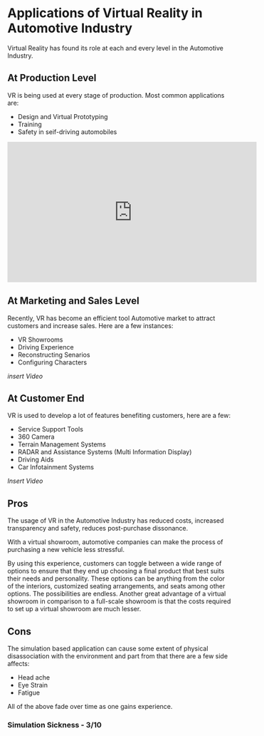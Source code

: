# Applications of Virtual Reality in Automotive Industry

Virtual Reality has found its role at each and every level in the Automotive Industry. 

## At Production Level

VR is being used at every stage of production. Most common applications are:
- Design and Virtual Prototyping
- Training
- Safety in seif-driving automobiles

<iframe width="560" height="315" src="https://www.youtube.com/embed/mWaQfjEJIMQ" frameborder="0" allow="accelerometer; autoplay; encrypted-media; gyroscope; picture-in-picture" allowfullscreen></iframe>

## At Marketing and Sales Level

Recently, VR has become an efficient tool Automotive market to attract customers and increase sales. Here are a few instances:
- VR Showrooms
- Driving Experience
- Reconstructing Senarios
- Configuring Characters

*insert Video*

## At Customer End

VR is used to develop a lot of features benefiting customers, here are a few:
- Service Support Tools
- 360 Camera
- Terrain Management Systems
- RADAR and Assistance Systems (Multi Information Display)
- Driving Aids
- Car Infotainment Systems

*Insert Video*

## Pros

The usage of VR in the Automotive Industry has reduced costs, increased transparency and safety, reduces post-purchase dissonance.

With a virtual showroom, automotive companies can make the process of purchasing a new vehicle less stressful.

By using this experience, customers can toggle between a wide range of options to ensure that they end up choosing a final product that best suits their needs and personality. These options can be anything from the color of the interiors, customized seating arrangements, and seats among other options. The possibilities are endless. Another great advantage of a virtual showroom in comparison to a full-scale showroom is that the costs required to set up a virtual showroom are much lesser.

## Cons

The simulation based application can cause some extent of physical disassociation with the environment and part from that there are a few side affects:
- Head ache
- Eye Strain
- Fatigue

All of the above fade over time as one gains experience.

### Simulation Sickness - 3/10
